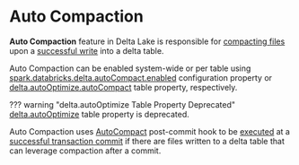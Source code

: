 # Auto Compaction

**Auto Compaction** feature in Delta Lake is responsible for [compacting files](AutoCompactBase.md#compact) upon a [successful write](../OptimisticTransactionImpl.md#registerPostCommitHook) into a delta table.

Auto Compaction can be enabled system-wide or per table using [spark.databricks.delta.autoCompact.enabled](../configuration-properties/index.md#spark.databricks.delta.autoCompact.enabled) configuration property or [delta.autoOptimize.autoCompact](../table-properties/DeltaConfigs.md#autoOptimize.autoCompact) table property, respectively.

??? warning "delta.autoOptimize Table Property Deprecated"
    [delta.autoOptimize](../table-properties/DeltaConfigs.md#delta.autoOptimize) table property is deprecated.

Auto Compaction uses [AutoCompact](AutoCompact.md) post-commit hook to be [executed](AutoCompactBase.md#run) at a [successful transaction commit](../OptimisticTransactionImpl.md#registerPostCommitHook) if there are files written to a delta table that can leverage compaction after a commit.
